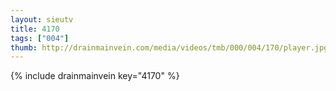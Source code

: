 ```yaml
--- 
layout: sieutv
title: 4170
tags: ["004"]
thumb: http://drainmainvein.com/media/videos/tmb/000/004/170/player.jpg
---
```

{% include drainmainvein key="4170" %} 
